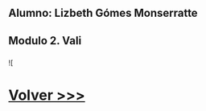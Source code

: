 ## Alumno: Lizbeth Gómes Monserratte

## Modulo 2. Vali

### 

![





# [Volver >>>](https://github.com/liztraining2021/CFTICIFCD3820611/blob/master/ContenidoEvidenciasAZ-204.md)


